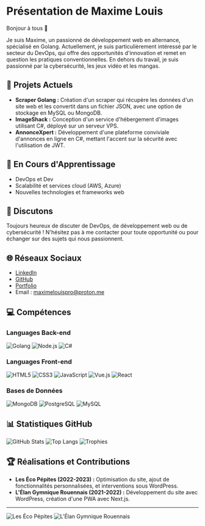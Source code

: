 # Présentation de Maxime Louis

Bonjour à tous 👋

Je suis Maxime, un passionné de développement web en alternance, spécialisé en Golang. Actuellement, je suis particulièrement intéressé par le secteur du DevOps, qui offre des opportunités d'innovation et remet en question les pratiques conventionnelles. En dehors du travail, je suis passionné par la cybersécurité, les jeux vidéo et les mangas.

## 🔭 Projets Actuels

- **Scraper Golang :** Création d'un scraper qui récupère les données d'un site web et les convertit dans un fichier JSON, avec une option de stockage en MySQL ou MongoDB.
- **ImageShack :** Conception d'un service d'hébergement d'images utilisant C#, déployé sur un serveur VPS.
- **AnnonceXpert :** Développement d'une plateforme conviviale d'annonces en ligne en C#, mettant l'accent sur la sécurité avec l'utilisation de JWT.

## 🌱 En Cours d'Apprentissage

- DevOps et Dev
- Scalabilité et services cloud (AWS, Azure)
- Nouvelles technologies et frameworks web

## 💬 Discutons

Toujours heureux de discuter de DevOps, de développement web ou de cybersécurité ! N'hésitez pas à me contacter pour toute opportunité ou pour échanger sur des sujets qui nous passionnent.

## 🌐 Réseaux Sociaux

- [LinkedIn](https://www.linkedin.com/in/maxime-louis/)
- [GitHub](https://github.com/maxime-louis14)
- [Portfolio](#)
- Email : [maximelouispro@proton.me](mailto:maximelouispro@proton.me)

## 💻 Compétences

### Languages Back-end

![Golang](https://img.shields.io/badge/-Golang-00ADD8?style=flat-square&logo=go&logoColor=white)
![Node.js](https://img.shields.io/badge/-Node.js-339933?style=flat-square&logo=node.js&logoColor=white)
![C#](https://img.shields.io/badge/-C%23-239120?style=flat-square&logo=c-sharp&logoColor=white)

### Languages Front-end

![HTML5](https://img.shields.io/badge/-HTML5-e34f26?style=flat-square&logo=html5&logoColor=white)
![CSS3](https://img.shields.io/badge/-CSS3-1572b6?style=flat-square&logo=css3&logoColor=white)
![JavaScript](https://img.shields.io/badge/-JavaScript-f7df1e?style=flat-square&logo=javascript&logoColor=black)
![Vue.js](https://img.shields.io/badge/-Vue.js-4fc08d?style=flat-square&logo=vue.js&logoColor=white)
![React](https://img.shields.io/badge/-React-61dafb?style=flat-square&logo=react&logoColor=black)

### Bases de Données

![MongoDB](https://img.shields.io/badge/-MongoDB-47a248?style=flat-square&logo=mongodb&logoColor=white)
![PostgreSQL](https://img.shields.io/badge/-PostgreSQL-336791?style=flat-square&logo=postgresql&logoColor=white)
![MySQL](https://img.shields.io/badge/-MySQL-4479a1?style=flat-square&logo=mysql&logoColor=white)

## 📊 Statistiques GitHub

![GitHub Stats](https://github-readme-stats.vercel.app/api?username=maxime-louis14&show_icons=true&theme=radical)
![Top Langs](https://github-readme-stats.vercel.app/api/top-langs/?username=maxime-louis14&layout=compact&theme=radical)
![Trophies](https://github-profile-trophy.vercel.app/?username=maxime-louis14&theme=radical)

## 🏆 Réalisations et Contributions

- **Les Éco Pépites (2022-2023) :** Optimisation du site, ajout de fonctionnalités personnalisées, et interventions sous WordPress.
- **L'Élan Gymnique Rouennais (2021-2022) :** Développement du site avec WordPress, création d'une PWA avec Next.js.

---

![Les Éco Pépites](https://lesecopepites.fr/)
![L'Élan Gymnique Rouennais](https://www.egrouen.net/)
